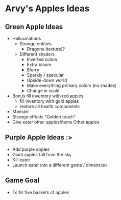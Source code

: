 # Arvy's Apples Ideas
## Green Apple Ideas
- Hallucinations
  - Strange entities
    - Dragons (texture)?
  - Different shaders
    - Inverted colors
	- Extra bloom
	- Blurry
	- Sparkly / specular
	- Upside-down world
	- Make everything primary colors (no shades)
	- Change in scale
 - Bonus
     fill inventory with red apples
	- fill inventory with gold apples
	- restore all health components
 - Monster
 - Strange effects
     "Golden touch"
 - Give eater other apples/items
     Other apples

## Purple Apple Ideas :>
- Add purple apples
- Giant apples fall from the sky
- Kill eater
- Launch eater into a different game / dimension

## Game Goal
- To fill five baskets of apples
